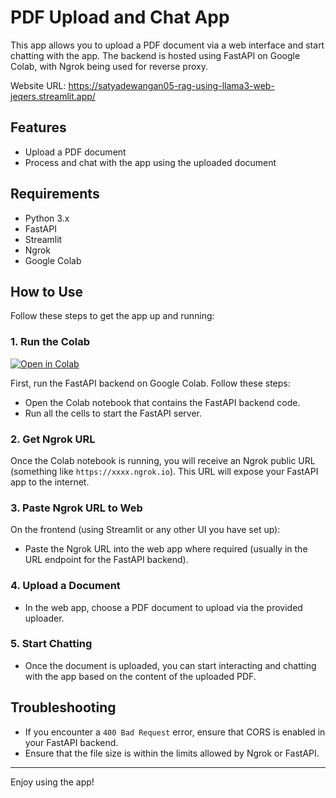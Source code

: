 # PDF Upload and Chat App

This app allows you to upload a PDF document via a web interface and start chatting with the app. The backend is hosted using FastAPI on Google Colab, with Ngrok being used for reverse proxy.

Website URL: https://satyadewangan05-rag-using-llama3-web-jeqers.streamlit.app/

## Features

- Upload a PDF document
- Process and chat with the app using the uploaded document

## Requirements

- Python 3.x
- FastAPI
- Streamlit
- Ngrok
- Google Colab

## How to Use

Follow these steps to get the app up and running:

### 1. Run the Colab

[![Open in Colab](https://colab.research.google.com/assets/colab-badge.svg)](https://colab.research.google.com/drive/1D2zLA3zKGckroaDruv2tIFh-t6g8ZJeQ?usp=sharing)

First, run the FastAPI backend on Google Colab. Follow these steps:

- Open the Colab notebook that contains the FastAPI backend code.
- Run all the cells to start the FastAPI server.

### 2. Get Ngrok URL

Once the Colab notebook is running, you will receive an Ngrok public URL (something like `https://xxxx.ngrok.io`). This URL will expose your FastAPI app to the internet.

### 3. Paste Ngrok URL to Web

On the frontend (using Streamlit or any other UI you have set up):

- Paste the Ngrok URL into the web app where required (usually in the URL endpoint for the FastAPI backend).

### 4. Upload a Document

- In the web app, choose a PDF document to upload via the provided uploader.

### 5. Start Chatting

- Once the document is uploaded, you can start interacting and chatting with the app based on the content of the uploaded PDF.

## Troubleshooting

- If you encounter a `400 Bad Request` error, ensure that CORS is enabled in your FastAPI backend.
- Ensure that the file size is within the limits allowed by Ngrok or FastAPI.

---

Enjoy using the app!
